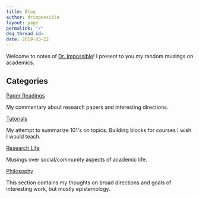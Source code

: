 ```yaml
---
title: Blog
author: drimpossible
layout: page
permalink: "/"
dsq_thread_id:
date: 2019-03-22
---
```


Welcome to notes of [Dr. Impossible]({{site.baseurl}}/about)! I present to you my random musings on academics. 

## Categories

[Paper Readings]({{site.baseurl}}/blog/readings)

My commentary about research papers and interesting directions.  
  
[Tutorials]({{site.baseurl}}/blog/tutorials)

My attempt to summarize 101's on topics. Building blocks for courses I wish I would teach.
  
[Research Life]({{site.baseurl}}/blog/life)

Musings over social/community aspects of academic life. 

[Philosophy]({{site.baseurl}}/blog/philosophy)

This section contains my thoughts on broad directions and goals of interesting work, but mostly epistemology.